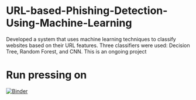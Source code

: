 # URL-based-Phishing-Detection-Using-Machine-Learning
Developed a system that uses machine learning techniques to classify websites based on their URL features. Three classifiers were used: Decision Tree, Random Forest, and CNN. This is an ongoing project

# Run  pressing on 
[![Binder](https://mybinder.org/badge_logo.svg)](https://mybinder.org/v2/gh/nooot77/CNN/master)
